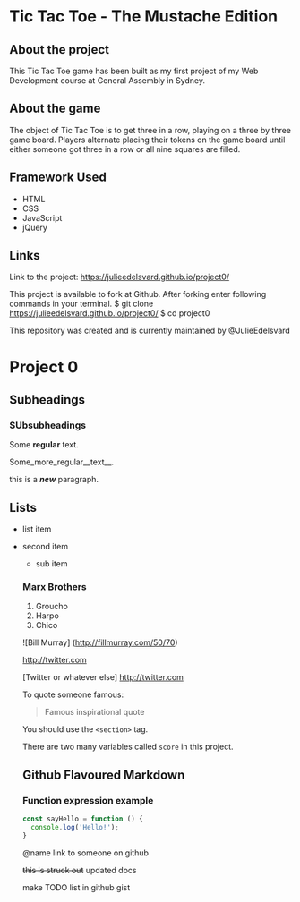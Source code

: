 # Tic Tac Toe - The Mustache Edition

## About the project

This Tic Tac Toe game has been built as my first project of my Web Development course at General Assembly in Sydney.

## About the game

The object of Tic Tac Toe is to get three in a row, playing on a three by three game board. Players alternate placing their tokens on the game board until either someone got three in a row or all nine squares are filled.

## Framework Used

* HTML
* CSS
* JavaScript
* jQuery

## Links

Link to the project: https://julieedelsvard.github.io/project0/

This project is available to fork at Github.
After forking enter following commands in your terminal.
$ git clone https://julieedelsvard.github.io/project0/
$ cd project0

This repository was created and is currently maintained by @JulieEdelsvard




# Project 0

## Subheadings

### SUbsubheadings

Some **regular** text.

Some_more_regular__text__.

this is a ***new*** paragraph.

## Lists

* list item
* second item
  * sub item

  ### Marx Brothers
  1. Groucho
  2. Harpo
  3. Chico

  ![Bill
  Murray] (http://fillmurray.com/50/70)

  http://twitter.com

  [Twitter or whatever else] http://twitter.com

  To quote someone famous:
  > Famous inspirational quote

  You should use the `<section>` tag.

  There are two many variables called `score` in this project.

  ## Github Flavoured Markdown

  ### Function expression example

  ```javascript
  const sayHello = function () {
    console.log('Hello!');
  }
  ```

  @name link to someone on github

  ~~this is struck out~~ updated docs

  make TODO list in github gist
